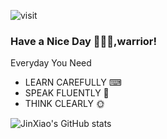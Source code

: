 ![visit](https://visitor-badge.glitch.me/badge?page_id=DiracMD")

### Have a Nice Day 👋🐱‍👤,warrior!
Everyday You Need
* LEARN CAREFULLY ⌨
* SPEAK FLUENTLY 💬
* THINK CLEARLY 🌞

![JinXiao's GitHub stats](https://github-readme-stats.vercel.app/api?username=Eipgen&show_icons=true&theme=tokyonight&card_width=100)
